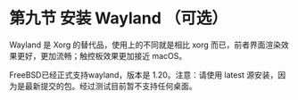 # 第九节 安装 Wayland （可选）

Wayland 是 Xorg 的替代品，使用上的不同就是相比 xorg 而已，前者界面渲染效果更好，更加流畅；触控板效果更加接近 macOS。

FreeBSD已经正式支持wayland，版本是 1.20。注意：请使用 latest 源安装，因为是最新提交的包。经过测试目前暂不支持任何桌面。
